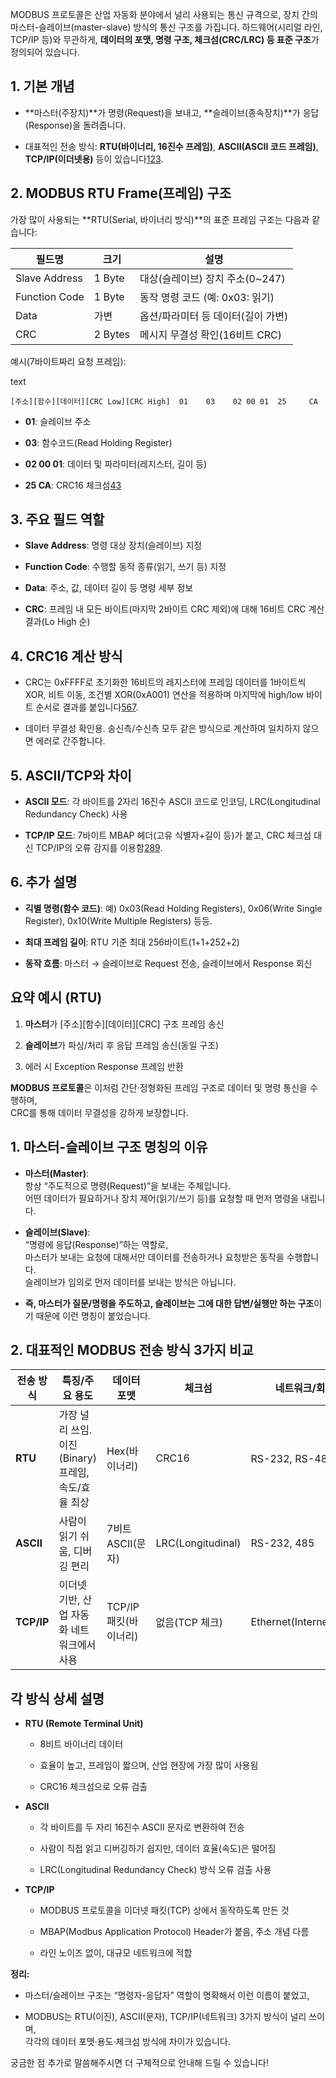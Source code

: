 MODBUS 프로토콜은 산업 자동화 분야에서 널리 사용되는 통신 규격으로, 장치 간의 마스터-슬레이브(master-slave) 방식의 통신 구조를 가집니다. 하드웨어(시리얼 라인, TCP/IP 등)와 무관하게, **데이터의 포맷, 명령 구조, 체크섬(CRC/LRC) 등 표준 구조**가 정의되어 있습니다.

## 1. 기본 개념

- **마스터(주장치)**가 명령(Request)을 보내고, **슬레이브(종속장치)**가 응답(Response)을 돌려줍니다.
    
- 대표적인 전송 방식: **RTU(바이너리, 16진수 프레임)**, **ASCII(ASCII 코드 프레임)**, **TCP/IP(이더넷용)** 등이 있습니다[1](https://www.modbustools.com/modbus.html)[2](https://www.waveshare.com/wiki/Modbus_Protocol_Specification)[3](https://unserver.xyz/modbus-guide/).
    

## 2. MODBUS RTU Frame(프레임) 구조

가장 많이 사용되는 **RTU(Serial, 바이너리 방식)**의 표준 프레임 구조는 다음과 같습니다:

|필드명|크기|설명|
|---|---|---|
|Slave Address|1 Byte|대상(슬레이브) 장치 주소(0~247)|
|Function Code|1 Byte|동작 명령 코드 (예: 0x03: 읽기)|
|Data|가변|옵션/파라미터 등 데이터(길이 가변)|
|CRC|2 Bytes|메시지 무결성 확인(16비트 CRC)|

예시(7바이트짜리 요청 프레임):

text

`[주소][함수][데이터][CRC Low][CRC High]  01    03    02 00 01  25     CA`

- **01**: 슬레이브 주소
    
- **03**: 함수코드(Read Holding Register)
    
- **02 00 01**: 데이터 및 파라미터(레지스터, 길이 등)
    
- **25 CA**: CRC16 체크섬[4](http://c5iot.com/protocols_rand_9527/EM735.pdf)[3](https://unserver.xyz/modbus-guide/)
    

## 3. 주요 필드 역할

- **Slave Address**: 명령 대상 장치(슬레이브) 지정
    
- **Function Code**: 수행할 동작 종류(읽기, 쓰기 등) 지정
    
- **Data**: 주소, 값, 데이터 길이 등 명령 세부 정보
    
- **CRC**: 프레임 내 모든 바이트(마지막 2바이트 CRC 제외)에 대해 16비트 CRC 계산 결과(Lo High 순)
    

## 4. CRC16 계산 방식

- CRC는 0xFFFF로 초기화한 16비트의 레지스터에 프레임 데이터를 1바이트씩 XOR, 비트 이동, 조건별 XOR(0xA001) 연산을 적용하며 마지막에 high/low 바이트 순서로 결과를 붙입니다[5](https://www.iotrouter.com/es/introduction-to-modbus-protocol-and-calculation-method-of-modbus-rtu-crc-check-code/)[6](https://ctlsys.com/support/how_to_compute_the_modbus_rtu_message_crc/)[7](https://github.com/LacobusVentura/MODBUS-CRC16).
    
- 데이터 무결성 확인용. 송신측/수신측 모두 같은 방식으로 계산하여 일치하지 않으면 에러로 간주합니다.
    

## 5. ASCII/TCP와 차이

- **ASCII 모드**: 각 바이트를 2자리 16진수 ASCII 코드로 인코딩, LRC(Longitudinal Redundancy Check) 사용
    
- **TCP/IP 모드**: 7바이트 MBAP 헤더(고유 식별자+길이 등)가 붙고, CRC 체크섬 대신 TCP/IP의 오류 감지를 이용함[2](https://www.waveshare.com/wiki/Modbus_Protocol_Specification)[8](https://ozeki.hu/p_5843-modbus-frame-format-types.html)[9](https://www.emqx.com/en/blog/modbus-protocol-the-grandfather-of-iot-communication).
    

## 6. 추가 설명

- **긱별 명령(함수 코드)**: 예) 0x03(Read Holding Registers), 0x06(Write Single Register), 0x10(Write Multiple Registers) 등등.
    
- **최대 프레임 길이**: RTU 기준 최대 256바이트(1+1+252+2)
    
- **동작 흐름**: 마스터 → 슬레이브로 Request 전송, 슬레이브에서 Response 회신
    

## 요약 예시 (RTU)

1. **마스터**가 [주소][함수][데이터][CRC] 구조 프레임 송신
    
2. **슬레이브**가 파싱/처리 후 응답 프레임 송신(동일 구조)
    
3. 에러 시 Exception Response 프레임 반환
    

**MODBUS 프로토콜**은 이처럼 간단·정형화된 프레임 구조로 데이터 및 명령 통신을 수행하며,  
CRC를 통해 데이터 무결성을 강하게 보장합니다.



## 1. 마스터-슬레이브 구조 명칭의 이유

- **마스터(Master)**:  
    항상 “주도적으로 명령(Request)”을 보내는 주체입니다.  
    어떤 데이터가 필요하거나 장치 제어(읽기/쓰기 등)를 요청할 때 먼저 명령을 내립니다.
    
- **슬레이브(Slave)**:  
    “명령에 응답(Response)”하는 역할로,  
    마스터가 보내는 요청에 대해서만 데이터를 전송하거나 요청받은 동작을 수행합니다.  
    슬레이브가 임의로 먼저 데이터를 보내는 방식은 아닙니다.
    
- **즉, 마스터가 질문/명령을 주도하고, 슬레이브는 그에 대한 답변/실행만 하는 구조**이기 때문에 이런 명칭이 붙었습니다.
    

## 2. 대표적인 MODBUS 전송 방식 3가지 비교

|전송 방식|특징/주요 용도|데이터 포맷|체크섬|네트워크/회선|
|---|---|---|---|---|
|**RTU**|가장 널리 쓰임. 이진(Binary) 프레임, 속도/효율 최상|Hex(바이너리)|CRC16|RS-232, RS-485 등|
|**ASCII**|사람이 읽기 쉬움, 디버깅 편리|7비트 ASCII(문자)|LRC(Longitudinal)|RS-232, 485|
|**TCP/IP**|이더넷 기반, 산업 자동화 네트워크에서 사용|TCP/IP 패킷(바이너리)|없음(TCP 체크)|Ethernet(Internet/LAN)|

## 각 방식 상세 설명

- **RTU (Remote Terminal Unit)**
    
    - 8비트 바이너리 데이터
        
    - 효율이 높고, 프레임이 짧으며, 산업 현장에 가장 많이 사용됨
        
    - CRC16 체크섬으로 오류 검출
        
- **ASCII**
    
    - 각 바이트를 두 자리 16진수 ASCII 문자로 변환하여 전송
        
    - 사람이 직접 읽고 디버깅하기 쉽지만, 데이터 효율(속도)은 떨어짐
        
    - LRC(Longitudinal Redundancy Check) 방식 오류 검출 사용
        
- **TCP/IP**
    
    - MODBUS 프로토콜을 이더넷 패킷(TCP) 상에서 동작하도록 만든 것
        
    - MBAP(Modbus Application Protocol) Header가 붙음, 주소 개념 다름
        
    - 라인 노이즈 없이, 대규모 네트워크에 적합
        

**정리:**

- 마스터/슬레이브 구조는 “명령자-응답자” 역할이 명확해서 이런 이름이 붙었고,
    
- MODBUS는 RTU(이진), ASCII(문자), TCP/IP(네트워크) 3가지 방식이 널리 쓰이며,  
    각각의 데이터 포맷·용도·체크섬 방식에 차이가 있습니다.
    

궁금한 점 추가로 말씀해주시면 더 구체적으로 안내해 드릴 수 있습니다!
